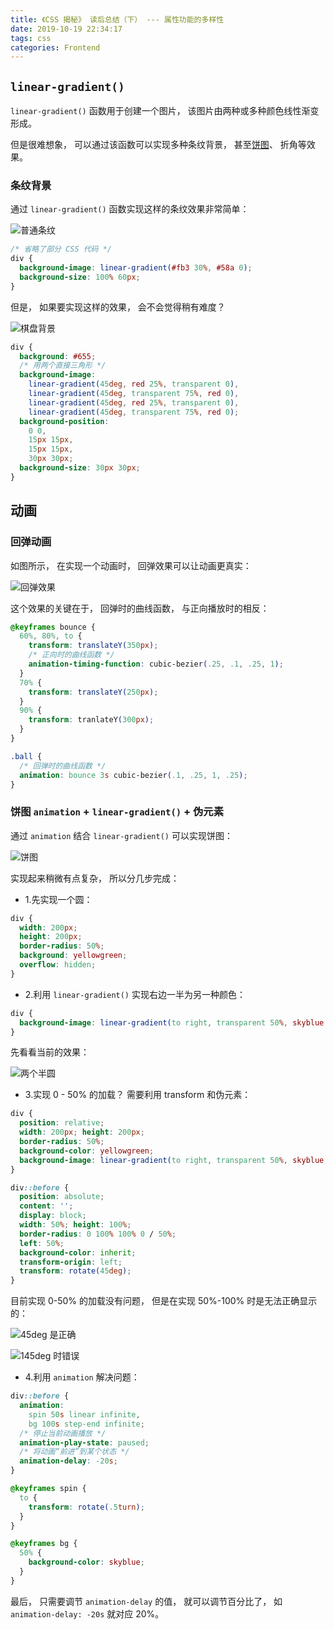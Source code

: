```yaml
---
title: 《CSS 揭秘》 读后总结（下） --- 属性功能的多样性
date: 2019-10-19 22:34:17
tags: css
categories: Frontend
---
```


## `linear-gradient()`

`linear-gradient()` 函数用于创建一个图片， 该图片由两种或多种颜色线性渐变形成。

但是很难想象， 可以通过该函数可以实现多种条纹背景， 甚至[饼图](#饼图-animation-linear-gradient-伪元素)、 折角等效果。

### 条纹背景

通过 `linear-gradient()` 函数实现这样的条纹效果非常简单：

![普通条纹](./screenshot_296.png)

```css
/* 省略了部分 CSS 代码 */
div {
  background-image: linear-gradient(#fb3 30%, #58a 0);
  background-size: 100% 60px;
}
```

但是， 如果要实现这样的效果， 会不会觉得稍有难度？

![棋盘背景](./screenshot_298.png)

```css
div {
  background: #655;
  /* 用两个直接三角形 */
  background-image:
    linear-gradient(45deg, red 25%, transparent 0),
    linear-gradient(45deg, transparent 75%, red 0),
    linear-gradient(45deg, red 25%, transparent 0),
    linear-gradient(45deg, transparent 75%, red 0);
  background-position:
    0 0,
    15px 15px,
    15px 15px,
    30px 30px;
  background-size: 30px 30px;
}
```

## 动画

### 回弹动画

如图所示， 在实现一个动画时， 回弹效果可以让动画更真实：

![回弹效果](./screenshot_332.png)

这个效果的关键在于， 回弹时的曲线函数， 与正向播放时的相反：

```css
@keyframes bounce {
  60%, 80%, to {
    transform: translateY(350px);
    /* 正向时的曲线函数 */
    animation-timing-function: cubic-bezier(.25, .1, .25, 1);
  }
  70% {
    transform: translateY(250px);
  }
  90% {
    transform: tranlateY(300px);
  }
}

.ball {
  /* 回弹时的曲线函数 */
  animation: bounce 3s cubic-bezier(.1, .25, 1, .25);
}
```

### 饼图 `animation` + `linear-gradient()` + 伪元素

通过 `animation` 结合 `linear-gradient()` 可以实现饼图：

![饼图](./screenshot_347.png)

实现起来稍微有点复杂， 所以分几步完成：

- 1.先实现一个圆：

```css
div {
  width: 200px;
  height: 200px;
  border-radius: 50%;
  background: yellowgreen;
  overflow: hidden;
}
```

- 2.利用 `linear-gradient()` 实现右边一半为另一种颜色：

```css
div {
  background-image: linear-gradient(to right, transparent 50%, skyblue 0);
}
```

先看看当前的效果：

![两个半圆](./screenshot_315.png)

- 3.实现 0 - 50% 的加载？ 需要利用 transform 和伪元素：

```css
div {
  position: relative;
  width: 200px; height: 200px;
  border-radius: 50%;
  background-color: yellowgreen;
  background-image: linear-gradient(to right, transparent 50%, skyblue 0);
}

div::before {
  position: absolute;
  content: '';
  display: block;
  width: 50%; height: 100%;
  border-radius: 0 100% 100% 0 / 50%;
  left: 50%;
  background-color: inherit;
  transform-origin: left;
  transform: rotate(45deg);
}
```

目前实现 0-50% 的加载没有问题， 但是在实现 50%-100% 时是无法正确显示的：

![45deg 是正确](./screenshot_316.png)

![145deg 时错误](./screenshot_317.png)

- 4.利用 `animation` 解决问题：

```css
div::before {
  animation:
    spin 50s linear infinite,
    bg 100s step-end infinite;
  /* 停止当前动画播放 */
  animation-play-state: paused;
  /* 将动画“前进”到某个状态 */
  animation-delay: -20s;
}

@keyframes spin {
  to {
    transform: rotate(.5turn);
  }
}

@keyframes bg {
  50% {
    background-color: skyblue;
  }
}
```

最后， 只需要调节 `animation-delay` 的值， 就可以调节百分比了， 如 `animation-delay: -20s` 就对应 20%。

